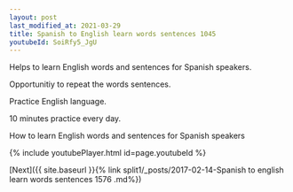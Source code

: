 ```yaml
---
layout: post
last_modified_at: 2021-03-29
title: Spanish to English learn words sentences 1045 
youtubeId: SoiRfy5_JgU
---
```

 
 
Helps to learn English words and sentences for Spanish speakers.

Opportunitiy to repeat the words sentences. 

Practice English language. 
 
10 minutes practice every day. 
 
How to learn English words and sentences for Spanish speakers 
 
{% include youtubePlayer.html id=page.youtubeId %}
 
 
[Next]({{ site.baseurl }}{% link  split1/_posts/2017-02-14-Spanish to english learn words sentences 1576 .md%})
 
